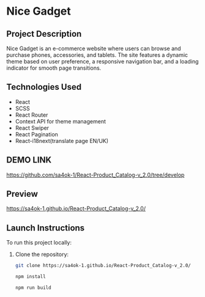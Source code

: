 # Nice Gadget

## Project Description
Nice Gadget is an e-commerce website where users can browse and purchase phones, accessories, and tablets. The site features a dynamic theme based on user preference, a responsive navigation bar, and a loading indicator for smooth page transitions.

## Technologies Used
- React
- SCSS
- React Router
- Context API for theme management
- React Swiper
- React Pagination
- React-i18next(translate page EN/UK)

## DEMO LINK
https://github.com/sa4ok-1/React-Product_Catalog-v_2.0/tree/develop

## Preview 

https://sa4ok-1.github.io/React-Product_Catalog-v_2.0/

## Launch Instructions
To run this project locally:

1. Clone the repository:
   ```bash
   git clone https://sa4ok-1.github.io/React-Product_Catalog-v_2.0/

   npm install
   
   npm run build
